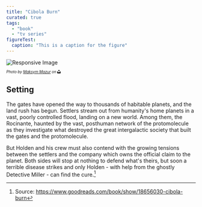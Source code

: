 ```yaml
---
title: "Cibola Burn"
curated: true
tags:
  - "book"
  - "tv series"
figureTest:
  caption: "This is a caption for the figure"
---
```


<div class="shadow-wrapper">
<picture>
  <source type="image/jxl" srcset="
    https://res.cloudinary.com/paulapplegate-com/image/upload/c_fill,g_auto,x_20,y_20/c_scale,w_2150/e_shadow:75,x_20,y_20/v1738591709/uyrojeecojg7hkc4bt0p.jxl 2150w,
    https://res.cloudinary.com/paulapplegate-com/image/upload/c_fill,g_auto,x_20,y_20/c_scale,w_2149/e_shadow:75,x_20,y_20/v1738591709/uyrojeecojg7hkc4bt0p.jxl 2149w,
    https://res.cloudinary.com/paulapplegate-com/image/upload/c_fill,g_auto,x_20,y_20/c_scale,w_2147/e_shadow:75,x_20,y_20/v1738591709/uyrojeecojg7hkc4bt0p.jxl 2147w,
    https://res.cloudinary.com/paulapplegate-com/image/upload/c_fill,g_auto,x_20,y_20/c_scale,w_2144/e_shadow:75,x_20,y_20/v1738591709/uyrojeecojg7hkc4bt0p.jxl 2144w,
    https://res.cloudinary.com/paulapplegate-com/image/upload/c_fill,g_auto,x_20,y_20/c_scale,w_2022/e_shadow:75,x_20,y_20/v1738591709/uyrojeecojg7hkc4bt0p.jxl 2022w,
    https://res.cloudinary.com/paulapplegate-com/image/upload/c_fill,g_auto,x_20,y_20/c_scale,w_1911/e_shadow:75,x_20,y_20/v1738591709/uyrojeecojg7hkc4bt0p.jxl 1911w,
    https://res.cloudinary.com/paulapplegate-com/image/upload/c_fill,g_auto,x_20,y_20/c_scale,w_1710/e_shadow:75,x_20,y_20/v1738591709/uyrojeecojg7hkc4bt0p.jxl 1710w,
    https://res.cloudinary.com/paulapplegate-com/image/upload/c_fill,g_auto,x_20,y_20/c_scale,w_1506/e_shadow:75,x_20,y_20/v1738591709/uyrojeecojg7hkc4bt0p.jxl 1506w,
    https://res.cloudinary.com/paulapplegate-com/image/upload/c_fill,g_auto,x_20,y_20/c_scale,w_1436/e_shadow:75,x_20,y_20/v1738591709/uyrojeecojg7hkc4bt0p.jxl 1436w,
    https://res.cloudinary.com/paulapplegate-com/image/upload/c_fill,g_auto,x_20,y_20/c_scale,w_1343/e_shadow:75,x_20,y_20/v1738591709/uyrojeecojg7hkc4bt0p.jxl 1343w,
    https://res.cloudinary.com/paulapplegate-com/image/upload/c_fill,g_auto,x_20,y_20/c_scale,w_1246/e_shadow:75,x_20,y_20/v1738591709/uyrojeecojg7hkc4bt0p.jxl 1246w,
    https://res.cloudinary.com/paulapplegate-com/image/upload/c_fill,g_auto,x_20,y_20/c_scale,w_1144/e_shadow:75,x_20,y_20/v1738591709/uyrojeecojg7hkc4bt0p.jxl 1144w,
    https://res.cloudinary.com/paulapplegate-com/image/upload/c_fill,g_auto,x_20,y_20/c_scale,w_974/e_shadow:75,x_20,y_20/v1738591709/uyrojeecojg7hkc4bt0p.jxl 974w,
    https://res.cloudinary.com/paulapplegate-com/image/upload/c_fill,g_auto,x_20,y_20/c_scale,w_851/e_shadow:75,x_20,y_20/v1738591709/uyrojeecojg7hkc4bt0p.jxl 851w,
    https://res.cloudinary.com/paulapplegate-com/image/upload/c_fill,g_auto,x_20,y_20/c_scale,w_742/e_shadow:75,x_20,y_20/v1738591709/uyrojeecojg7hkc4bt0p.jxl 742w,
    https://res.cloudinary.com/paulapplegate-com/image/upload/c_fill,g_auto,x_20,y_20/c_scale,w_611/e_shadow:75,x_20,y_20/v1738591709/uyrojeecojg7hkc4bt0p.jxl 611w,
    https://res.cloudinary.com/paulapplegate-com/image/upload/c_fill,g_auto,x_20,y_20/c_scale,w_456/e_shadow:75,x_20,y_20/v1738591709/uyrojeecojg7hkc4bt0p.jxl 456w,
    https://res.cloudinary.com/paulapplegate-com/image/upload/c_fill,g_auto,x_20,y_20/c_scale,w_250/e_shadow:75,x_20,y_20/v1738591709/uyrojeecojg7hkc4bt0p.jxl 250w
  "/>
  <source type="image/avif" srcset="
    https://res.cloudinary.com/paulapplegate-com/image/upload/c_fill,g_auto,x_20,y_20/c_scale,w_2150/e_shadow:75,x_20,y_20/v1738591709/uyrojeecojg7hkc4bt0p.avif 2150w,
    https://res.cloudinary.com/paulapplegate-com/image/upload/c_fill,g_auto,x_20,y_20/c_scale,w_2149/e_shadow:75,x_20,y_20/v1738591709/uyrojeecojg7hkc4bt0p.avif 2149w,
    https://res.cloudinary.com/paulapplegate-com/image/upload/c_fill,g_auto,x_20,y_20/c_scale,w_2147/e_shadow:75,x_20,y_20/v1738591709/uyrojeecojg7hkc4bt0p.avif 2147w,
    https://res.cloudinary.com/paulapplegate-com/image/upload/c_fill,g_auto,x_20,y_20/c_scale,w_2144/e_shadow:75,x_20,y_20/v1738591709/uyrojeecojg7hkc4bt0p.avif 2144w,
    https://res.cloudinary.com/paulapplegate-com/image/upload/c_fill,g_auto,x_20,y_20/c_scale,w_2022/e_shadow:75,x_20,y_20/v1738591709/uyrojeecojg7hkc4bt0p.avif 2022w,
    https://res.cloudinary.com/paulapplegate-com/image/upload/c_fill,g_auto,x_20,y_20/c_scale,w_1911/e_shadow:75,x_20,y_20/v1738591709/uyrojeecojg7hkc4bt0p.avif 1911w,
    https://res.cloudinary.com/paulapplegate-com/image/upload/c_fill,g_auto,x_20,y_20/c_scale,w_1710/e_shadow:75,x_20,y_20/v1738591709/uyrojeecojg7hkc4bt0p.avif 1710w,
    https://res.cloudinary.com/paulapplegate-com/image/upload/c_fill,g_auto,x_20,y_20/c_scale,w_1506/e_shadow:75,x_20,y_20/v1738591709/uyrojeecojg7hkc4bt0p.avif 1506w,
    https://res.cloudinary.com/paulapplegate-com/image/upload/c_fill,g_auto,x_20,y_20/c_scale,w_1436/e_shadow:75,x_20,y_20/v1738591709/uyrojeecojg7hkc4bt0p.avif 1436w,
    https://res.cloudinary.com/paulapplegate-com/image/upload/c_fill,g_auto,x_20,y_20/c_scale,w_1343/e_shadow:75,x_20,y_20/v1738591709/uyrojeecojg7hkc4bt0p.avif 1343w,
    https://res.cloudinary.com/paulapplegate-com/image/upload/c_fill,g_auto,x_20,y_20/c_scale,w_1246/e_shadow:75,x_20,y_20/v1738591709/uyrojeecojg7hkc4bt0p.avif 1246w,
    https://res.cloudinary.com/paulapplegate-com/image/upload/c_fill,g_auto,x_20,y_20/c_scale,w_1144/e_shadow:75,x_20,y_20/v1738591709/uyrojeecojg7hkc4bt0p.avif 1144w,
    https://res.cloudinary.com/paulapplegate-com/image/upload/c_fill,g_auto,x_20,y_20/c_scale,w_974/e_shadow:75,x_20,y_20/v1738591709/uyrojeecojg7hkc4bt0p.avif 974w,
    https://res.cloudinary.com/paulapplegate-com/image/upload/c_fill,g_auto,x_20,y_20/c_scale,w_851/e_shadow:75,x_20,y_20/v1738591709/uyrojeecojg7hkc4bt0p.avif 851w,
    https://res.cloudinary.com/paulapplegate-com/image/upload/c_fill,g_auto,x_20,y_20/c_scale,w_742/e_shadow:75,x_20,y_20/v1738591709/uyrojeecojg7hkc4bt0p.avif 742w,
    https://res.cloudinary.com/paulapplegate-com/image/upload/c_fill,g_auto,x_20,y_20/c_scale,w_611/e_shadow:75,x_20,y_20/v1738591709/uyrojeecojg7hkc4bt0p.avif 611w,
    https://res.cloudinary.com/paulapplegate-com/image/upload/c_fill,g_auto,x_20,y_20/c_scale,w_456/e_shadow:75,x_20,y_20/v1738591709/uyrojeecojg7hkc4bt0p.avif 456w,
    https://res.cloudinary.com/paulapplegate-com/image/upload/c_fill,g_auto,x_20,y_20/c_scale,w_250/e_shadow:75,x_20,y_20/v1738591709/uyrojeecojg7hkc4bt0p.avif 250w
  "/>
  <source type="image/jpeg" srcset="
    https://res.cloudinary.com/paulapplegate-com/image/upload/c_fill,g_auto,x_20,y_20/c_scale,w_2150/e_shadow:75,x_20,y_20/v1738591709/uyrojeecojg7hkc4bt0p.jpeg 2150w,
    https://res.cloudinary.com/paulapplegate-com/image/upload/c_fill,g_auto,x_20,y_20/c_scale,w_2149/e_shadow:75,x_20,y_20/v1738591709/uyrojeecojg7hkc4bt0p.jpeg 2149w,
    https://res.cloudinary.com/paulapplegate-com/image/upload/c_fill,g_auto,x_20,y_20/c_scale,w_2147/e_shadow:75,x_20,y_20/v1738591709/uyrojeecojg7hkc4bt0p.jpeg 2147w,
    https://res.cloudinary.com/paulapplegate-com/image/upload/c_fill,g_auto,x_20,y_20/c_scale,w_2144/e_shadow:75,x_20,y_20/v1738591709/uyrojeecojg7hkc4bt0p.jpeg 2144w,
    https://res.cloudinary.com/paulapplegate-com/image/upload/c_fill,g_auto,x_20,y_20/c_scale,w_2022/e_shadow:75,x_20,y_20/v1738591709/uyrojeecojg7hkc4bt0p.jpeg 2022w,
    https://res.cloudinary.com/paulapplegate-com/image/upload/c_fill,g_auto,x_20,y_20/c_scale,w_1911/e_shadow:75,x_20,y_20/v1738591709/uyrojeecojg7hkc4bt0p.jpeg 1911w,
    https://res.cloudinary.com/paulapplegate-com/image/upload/c_fill,g_auto,x_20,y_20/c_scale,w_1710/e_shadow:75,x_20,y_20/v1738591709/uyrojeecojg7hkc4bt0p.jpeg 1710w,
    https://res.cloudinary.com/paulapplegate-com/image/upload/c_fill,g_auto,x_20,y_20/c_scale,w_1506/e_shadow:75,x_20,y_20/v1738591709/uyrojeecojg7hkc4bt0p.jpeg 1506w,
    https://res.cloudinary.com/paulapplegate-com/image/upload/c_fill,g_auto,x_20,y_20/c_scale,w_1436/e_shadow:75,x_20,y_20/v1738591709/uyrojeecojg7hkc4bt0p.jpeg 1436w,
    https://res.cloudinary.com/paulapplegate-com/image/upload/c_fill,g_auto,x_20,y_20/c_scale,w_1343/e_shadow:75,x_20,y_20/v1738591709/uyrojeecojg7hkc4bt0p.jpeg 1343w,
    https://res.cloudinary.com/paulapplegate-com/image/upload/c_fill,g_auto,x_20,y_20/c_scale,w_1246/e_shadow:75,x_20,y_20/v1738591709/uyrojeecojg7hkc4bt0p.jpeg 1246w,
    https://res.cloudinary.com/paulapplegate-com/image/upload/c_fill,g_auto,x_20,y_20/c_scale,w_1144/e_shadow:75,x_20,y_20/v1738591709/uyrojeecojg7hkc4bt0p.jpeg 1144w,
    https://res.cloudinary.com/paulapplegate-com/image/upload/c_fill,g_auto,x_20,y_20/c_scale,w_974/e_shadow:75,x_20,y_20/v1738591709/uyrojeecojg7hkc4bt0p.jpeg 974w,
    https://res.cloudinary.com/paulapplegate-com/image/upload/c_fill,g_auto,x_20,y_20/c_scale,w_851/e_shadow:75,x_20,y_20/v1738591709/uyrojeecojg7hkc4bt0p.jpeg 851w,
    https://res.cloudinary.com/paulapplegate-com/image/upload/c_fill,g_auto,x_20,y_20/c_scale,w_742/e_shadow:75,x_20,y_20/v1738591709/uyrojeecojg7hkc4bt0p.jpeg 742w,
    https://res.cloudinary.com/paulapplegate-com/image/upload/c_fill,g_auto,x_20,y_20/c_scale,w_611/e_shadow:75,x_20,y_20/v1738591709/uyrojeecojg7hkc4bt0p.jpeg 611w,
    https://res.cloudinary.com/paulapplegate-com/image/upload/c_fill,g_auto,x_20,y_20/c_scale,w_456/e_shadow:75,x_20,y_20/v1738591709/uyrojeecojg7hkc4bt0p.jpeg 456w,
    https://res.cloudinary.com/paulapplegate-com/image/upload/c_fill,g_auto,x_20,y_20/c_scale,w_250/e_shadow:75,x_20,y_20/v1738591709/uyrojeecojg7hkc4bt0p.jpeg 250w
  "/>
  <img src="https://res.cloudinary.com/paulapplegate-com/image/upload/c_fill,g_auto,x_20,y_20/c_scale,w_250/e_shadow:75,x_20,y_20/v1738591709/uyrojeecojg7hkc4bt0p.jxl" alt="Responsive Image">
</picture>
</div>
<style>
  .credit-container {
    font-size: 10px;
    font-style: italic;
    display: flex;
    align-items: center;
    flex-wrap: wrap;
  }
  .icon {
    width: 1em;
    height: 1em;
    margin-left: 0.25em;
  }
</style>
<p class="credit-container">
  <em>Photo by <a href="https://unsplash.com/photos/a-person-in-a-red-coat-looking-at-a-christmas-tree-VjxDMq6pt8M?utm_content=creditShareLink&utm_medium=referral&utm_source=unsplash">Maksym Mazur</a> on</em>
  <svg class="icon" xmlns="http://www.w3.org/2000/svg" viewBox="0 0 448 512">
    <path d="M448,230.17V480H0V230.17H141.13V355.09H306.87V230.17ZM306.87,32H141.13V156.91H306.87Z"/>
  </svg>
</p>


## Setting

The gates have opened the way to thousands of habitable planets, and the land rush has begun. Settlers stream out from humanity's home planets in a vast, poorly controlled flood, landing on a new world. Among them, the Rocinante, haunted by the vast, posthuman network of the protomolecule as they investigate what destroyed the great intergalactic society that built the gates and the protomolecule.

But Holden and his crew must also contend with the growing tensions between the settlers and the company which owns the official claim to the planet. Both sides will stop at nothing to defend what's theirs, but soon a terrible disease strikes and only Holden - with help from the ghostly Detective Miller - can find the cure.[^1]


[^1]: Source: https://www.goodreads.com/book/show/18656030-cibola-burn